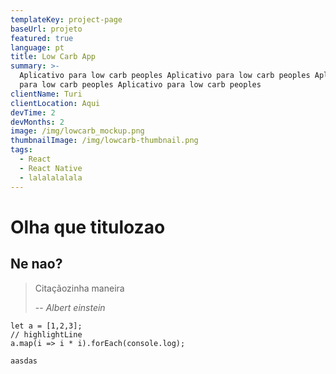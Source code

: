 ```yaml
---
templateKey: project-page
baseUrl: projeto
featured: true
language: pt
title: Low Carb App
summary: >-
  Aplicativo para low carb peoples Aplicativo para low carb peoples Aplicativo
  para low carb peoples Aplicativo para low carb peoples 
clientName: Turi
clientLocation: Aqui
devTime: 2
devMonths: 2
image: /img/lowcarb_mockup.png
thumbnailImage: /img/lowcarb-thumbnail.png
tags:
  - React
  - React Native
  - lalalalalala
---
```

# Olha que titulozao

## Ne nao?

> Citaçãozinha maneira
>
> \-- <cite>Albert einstein</cite>

```javascript{1,3}
let a = [1,2,3];
// highlightLine
a.map(i => i * i).forEach(console.log);
```

`aasdas`
